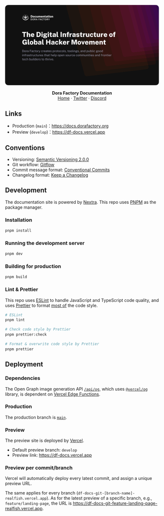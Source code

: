 <div align="center">
  <a href="https://df-docs.vercel.app/"><img src="assets/readme-hero.png" alt="DF Docs"></a>
  <p><strong>Dora Factory Documentation</strong><br/><a href="https://dorafactory.org/">Home</a> · <a href="https://twitter.com/DoraFactory">Twitter</a> · <a href="https://discord.com/invite/gKT5DsWwQ5">Discord</a></p>
</div>

## Links

- Production (`main`)：<https://docs.dorafactory.org>
- Preview (`develop`)：<https://df-docs.vercel.app>

## Conventions

- Versioning: [Semantic Versioning 2.0.0](https://semver.org/spec/v2.0.0.html)
- Git workflow: [Gitflow](https://www.atlassian.com/git/tutorials/comparing-workflows/gitflow-workflow)
- Commit message format: [Conventional Commits](https://www.conventionalcommits.org/en/v1.0.0/)
- Changelog format: [Keep a Changelog](https://keepachangelog.com/en/1.0.0/)

## Development

The documentation site is powered by [Nextra](https://github.com/shuding/nextra). This repo uses [PNPM](https://pnpm.io/) as the package manager.

### Installation

```bash
pnpm install
```

### Running the development server

```bash
pnpm dev
```

### Building for production

```bash
pnpm build
```

### Lint & Prettier

This repo uses [ESLint](https://eslint.org/) to handle JavaScript and TypeScript code quality, and uses [Prettier](https://prettier.io/) to format [most of](.prettierignore) the code style.

```bash
# ESLint
pnpm lint
```

```bash
# Check code style by Prettier
pnpm prettier:check
```

```bash
# Format & overwrite code style by Prettier
pnpm prettier
```

## Deployment

### Dependencies

The Open Graph image generation API [`/api/og`](pages/api/og.tsx), which uses [`@vercel/og`](https://vercel.com/docs/functions/edge-functions/og-image-generation) library, is dependent on [Vercel Edge Functions](https://vercel.com/docs/functions/edge-functions).

### Production

The production branch is [`main`](https://github.com/github/renaming).

### Preview

The preview site is deployed by [Vercel](https://vercel.com/).

- Default preview branch: `develop`
- Preview link: <https://df-docs.vercel.app>

### Preview per commit/branch

Vercel will automatically deploy every latest commit, and assign a unique preview URL.

The same applies for every branch (`df-docs-git-[branch-name]-realfish.vercel.app`). As for the latest preview of a specific branch, e.g., `feature/landing-page`, the URL is <https://df-docs-git-feature-landing-page-realfish.vercel.app>.
